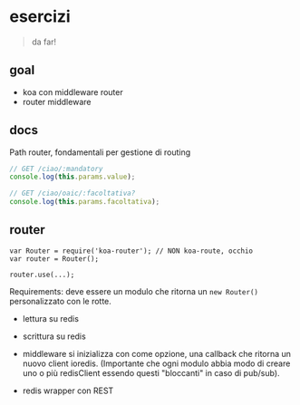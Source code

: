 
# esercizi
> da far!

## goal

- koa con middleware router
- router middleware

## docs

Path router, fondamentali per gestione di routing

```js
// GET /ciao/:mandatory
console.log(this.params.value);

// GET /ciao/oaic/:facoltativa?
console.log(this.params.facoltativa);
```

## router

```
var Router = require('koa-router'); // NON koa-route, occhio
var router = Router();

router.use(...);
```

Requirements: deve essere un modulo che ritorna un `new Router()`
personalizzato con le rotte.

- lettura su redis
- scrittura su redis
- middleware si inizializza con come opzione, una callback che ritorna
  un nuovo client ioredis. (Importante che ogni modulo abbia modo di creare
  uno o più redisClient essendo questi "bloccanti" in caso di pub/sub).


- redis wrapper con REST
